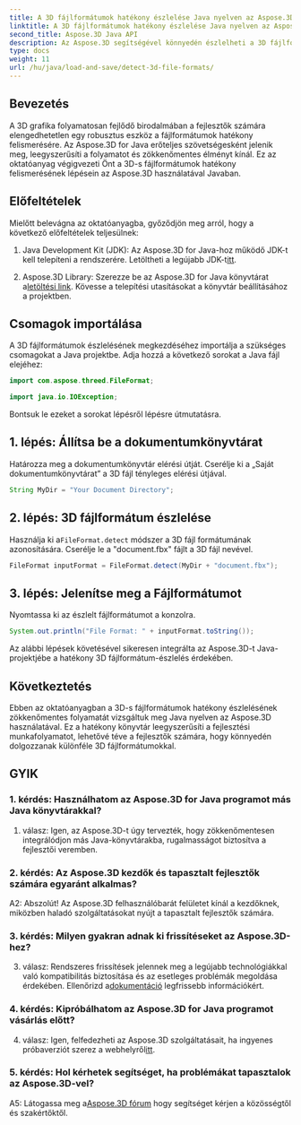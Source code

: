 ```yaml
---
title: A 3D fájlformátumok hatékony észlelése Java nyelven az Aspose.3D segítségével
linktitle: A 3D fájlformátumok hatékony észlelése Java nyelven az Aspose.3D segítségével
second_title: Aspose.3D Java API
description: Az Aspose.3D segítségével könnyedén észlelheti a 3D fájlformátumokat Java nyelven. Egyszerűsítse fejlesztési folyamatát ezzel a hatékony könyvtárral.
type: docs
weight: 11
url: /hu/java/load-and-save/detect-3d-file-formats/
---
```

## Bevezetés

A 3D grafika folyamatosan fejlődő birodalmában a fejlesztők számára elengedhetetlen egy robusztus eszköz a fájlformátumok hatékony felismerésére. Az Aspose.3D for Java erőteljes szövetségesként jelenik meg, leegyszerűsíti a folyamatot és zökkenőmentes élményt kínál. Ez az oktatóanyag végigvezeti Önt a 3D-s fájlformátumok hatékony felismerésének lépésein az Aspose.3D használatával Javaban.

## Előfeltételek

Mielőtt belevágna az oktatóanyagba, győződjön meg arról, hogy a következő előfeltételek teljesülnek:

1. Java Development Kit (JDK): Az Aspose.3D for Java-hoz működő JDK-t kell telepíteni a rendszerére. Letöltheti a legújabb JDK-t[itt](https://www.oracle.com/java/technologies/javase-downloads.html).

2.  Aspose.3D Library: Szerezze be az Aspose.3D for Java könyvtárat a[letöltési link](https://releases.aspose.com/3d/java/). Kövesse a telepítési utasításokat a könyvtár beállításához a projektben.

## Csomagok importálása

A 3D fájlformátumok észlelésének megkezdéséhez importálja a szükséges csomagokat a Java projektbe. Adja hozzá a következő sorokat a Java fájl elejéhez:

```java
import com.aspose.threed.FileFormat;

import java.io.IOException;
```

Bontsuk le ezeket a sorokat lépésről lépésre útmutatásra.

## 1. lépés: Állítsa be a dokumentumkönyvtárat

Határozza meg a dokumentumkönyvtár elérési útját. Cserélje ki a „Saját dokumentumkönyvtárat” a 3D fájl tényleges elérési útjával.

```java
String MyDir = "Your Document Directory";
```

## 2. lépés: 3D fájlformátum észlelése

 Használja ki a`FileFormat.detect` módszer a 3D fájl formátumának azonosítására. Cserélje le a "document.fbx" fájlt a 3D fájl nevével.

```java
FileFormat inputFormat = FileFormat.detect(MyDir + "document.fbx");
```

## 3. lépés: Jelenítse meg a Fájlformátumot

Nyomtassa ki az észlelt fájlformátumot a konzolra.

```java
System.out.println("File Format: " + inputFormat.toString());
```

Az alábbi lépések követésével sikeresen integrálta az Aspose.3D-t Java-projektjébe a hatékony 3D fájlformátum-észlelés érdekében.

## Következtetés

Ebben az oktatóanyagban a 3D-s fájlformátumok hatékony észlelésének zökkenőmentes folyamatát vizsgáltuk meg Java nyelven az Aspose.3D használatával. Ez a hatékony könyvtár leegyszerűsíti a fejlesztési munkafolyamatot, lehetővé téve a fejlesztők számára, hogy könnyedén dolgozzanak különféle 3D fájlformátumokkal.

## GYIK

### 1. kérdés: Használhatom az Aspose.3D for Java programot más Java könyvtárakkal?

1. válasz: Igen, az Aspose.3D-t úgy tervezték, hogy zökkenőmentesen integrálódjon más Java-könyvtárakba, rugalmasságot biztosítva a fejlesztői veremben.

### 2. kérdés: Az Aspose.3D kezdők és tapasztalt fejlesztők számára egyaránt alkalmas?

A2: Abszolút! Az Aspose.3D felhasználóbarát felületet kínál a kezdőknek, miközben haladó szolgáltatásokat nyújt a tapasztalt fejlesztők számára.

### 3. kérdés: Milyen gyakran adnak ki frissítéseket az Aspose.3D-hez?

 3. válasz: Rendszeres frissítések jelennek meg a legújabb technológiákkal való kompatibilitás biztosítása és az esetleges problémák megoldása érdekében. Ellenőrizd a[dokumentáció](https://reference.aspose.com/3d/java/) legfrissebb információkért.

### 4. kérdés: Kipróbálhatom az Aspose.3D for Java programot vásárlás előtt?

 4. válasz: Igen, felfedezheti az Aspose.3D szolgáltatásait, ha ingyenes próbaverziót szerez a webhelyről[itt](https://releases.aspose.com/).

### 5. kérdés: Hol kérhetek segítséget, ha problémákat tapasztalok az Aspose.3D-vel?

A5: Látogassa meg a[Aspose.3D fórum](https://forum.aspose.com/c/3d/18) hogy segítséget kérjen a közösségtől és szakértőktől.